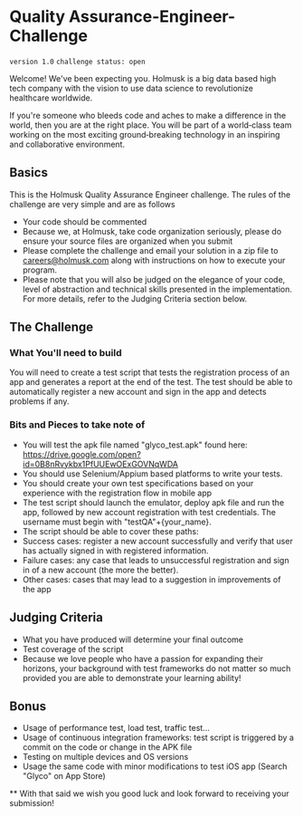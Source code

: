 # Quality Assurance-Engineer-Challenge

`version 1.0`
`challenge status: open`

Welcome! We've been expecting you. Holmusk is a big data based high tech company with the vision to use data science to revolutionize healthcare worldwide.

If you're someone who bleeds code and aches to make a difference in the world, then you are at the right place. You will be part of a world‑class team working on the most exciting ground‑breaking technology in an inspiring and collaborative environment.


## Basics

This is the Holmusk Quality Assurance Engineer challenge. The rules of the challenge are very simple and are as follows

* Your code should be commented
* Because we, at Holmusk, take code organization seriously, please do ensure your source files are organized when you submit
* Please complete the challenge and email your solution in a zip file to careers@holmusk.com along with instructions on how to execute your program.
* Please note that you will also be judged on the elegance of your code, level of abstraction and technical skills presented in the implementation. For more details, refer to the Judging Criteria section below.

## The Challenge 

### What You'll need to build

You will need to create a test script that tests the registration process of an app and generates a report at the end of the test. The test should be able to automatically register a new account and sign in the app and detects problems if any.

### Bits and Pieces to take note of
* You will test the apk file named "glyco_test.apk" found here: https://drive.google.com/open?id=0B8nRvykbx1PfUUEwOExGOVNqWDA
* You should use Selenium/Appium based platforms to write your tests.
* You should create your own test specifications based on your experience with the registration flow in mobile app
* The test script should launch the emulator, deploy apk file and run the app, followed by new account registration with test credentials. The username must begin with "testQA"+{your_name}.
* The script should be able to cover these paths:
* Success cases: register a new account successfully and verify that user has actually signed in with registered information.
* Failure cases: any case that leads to unsuccessful registration and sign in of a new account (the more the better).
* Other cases: cases that may lead to a suggestion in improvements of the app

## Judging Criteria
* What you have produced will determine your final outcome
* Test coverage of the script
* Because we love people who have a passion for expanding their horizons, your background with test frameworks do not matter so much provided you are able to demonstrate your learning ability!

## Bonus
* Usage of performance test, load test, traffic test...
* Usage of continuous integration frameworks: test script is triggered by a commit on the code or change in the APK file
* Testing on multiple devices and OS versions
* Usage the same code with minor modifications to test iOS app (Search "Glyco" on App Store)

** With that said we wish you good luck and look forward to receiving your submission!
